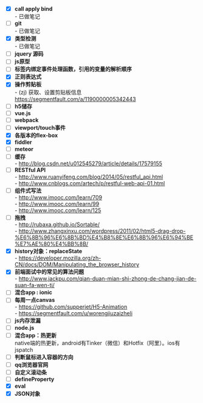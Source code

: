 - [x] **call apply bind**   
    \- 已做笔记
- [ ] **git**  
    \- 已做笔记
- [x] **类型检测**  
    \- 已做笔记
- [ ] **jquery 源码**  
- [ ] **js原型**
- [ ] **标签内绑定事件处理函数，引用的变量的解析顺序**
- [x] **正则表达式**
- [x] **操作剪贴板**  
    \- (zj) 获取、设置剪贴板信息  
    https://segmentfault.com/a/1190000005342443
- [ ] **h5储存**
- [ ] **vue.js**
- [ ] **webpack**
- [ ] **viewport/touch事件**
- [x] **各版本的flex-box**
- [x] **fiddler**
- [ ] **meteor**
- [ ] **缓存**  
    \- http://blog.csdn.net/u012545279/article/details/17579155
- [ ] **RESTful API**  
    \- http://www.ruanyifeng.com/blog/2014/05/restful_api.html  
    \- http://www.cnblogs.com/artech/p/restful-web-api-01.html  
- [ ] **组件式写法**  
    \- http://www.imooc.com/learn/709  
    \- http://www.imooc.com/learn/99  
    \- http://www.imooc.com/learn/125
- [ ] **拖拽**  
    \- http://rubaxa.github.io/Sortable/  
    \- http://www.zhangxinxu.com/wordpress/2011/02/html5-drag-drop-%E6%8B%96%E6%8B%BD%E4%B8%8E%E6%8B%96%E6%94%BE%E7%AE%80%E4%BB%8B/
- [x] **history对象：replaceState**  
    \- https://developer.mozilla.org/zh-CN/docs/DOM/Manipulating_the_browser_history
- [x] **前端面试中的常见的算法问题**  
    \- http://www.jackpu.com/qian-duan-mian-shi-zhong-de-chang-jian-de-suan-fa-wen-ti/
- [ ] **混合app : ionic**
- [ ] **每周一点canvas**  
    \- https://github.com/supperjet/H5-Animation  
    \- https://segmentfault.com/u/worengjiuzaizheli
- [ ] **js内存泄漏**
- [ ] **node.js**
- [ ] **混合app：热更新**  
native端的热更新，android有Tinker（微信）和Hotfix（阿里）。ios有jspatch
- [ ] **判断鼠标进入容器的方向**
- [ ] **qq浏览器官网**
- [ ] **自定义滚动条**
- [ ] **defineProperty**
- [x] **eval**
- [x] **JSON对象**